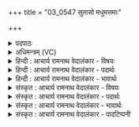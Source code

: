 +++
title = "03_0547 सुतासो मधुमत्तमाः"

+++
<details><summary>पदपाठः</summary>

सु꣣ता꣡सः꣢। म꣡धु꣢꣯मत्तमाः। सो꣡माः꣢꣯। इ꣡न्द्रा꣢꣯य। मन्दि꣡नः꣢। प꣣वि꣡त्र꣢वन्तः। अ꣣क्षरन्। देवा꣢न्। ग꣣च्छन्तु। वः। म꣡दाः꣢꣯। ५४७।
</details>

<details><summary>अधिमन्त्रम् (VC)</summary>

- पवमानः सोमः
- ययातिर्नाहुषः
- अनुष्टुप्
- गान्धारः
- पावमानं काण्डम्
</details>

<details><summary>हिन्दी : आचार्य रामनाथ वेदालंकार - विषयः</summary>

अगले मन्त्र में परमानन्दरूप सोमरस का विषय है।
</details>

<details><summary>हिन्दी : आचार्य रामनाथ वेदालंकार - पदार्थः</summary>

पदार्थान्वय -  (मधुमत्तमाः) सबसे अधिक मधुर, (मन्दिनः) हर्षजनक (सोमाः) परमानन्द-रस (इन्द्राय) जीवात्मा के लिए (सुतासः) अभिषुत किये हुए, (पवित्रवन्तः) मन रूप दशापवित्र से युक्त होकर (अक्षरन्) आत्मा रूप कलश में क्षरित होते हैं। वे (मदाः) परमानन्दरस (वः) आप (देवान्) सब विद्वान् जनों को (गच्छन्तु) प्राप्त होवें ॥३॥
</details>

<details><summary>हिन्दी : आचार्य रामनाथ वेदालंकार - भावार्थः</summary>

भावार्थ -  ध्यान द्वारा परमात्मा के पास से प्रादुर्भूत अत्यन्त मधुर परमानन्दरस मन के माध्यम से जीवात्मा को प्राप्त होते हैं ॥३॥
</details>

<details><summary>संस्कृत : आचार्य रामनाथ वेदालंकार - विषयः</summary>

अथ परमानन्दरूपसोमरसविषयमाह।
</details>

<details><summary>संस्कृत : आचार्य रामनाथ वेदालंकार - पदार्थः</summary>

पदार्थान्वय -  (मधुमत्तमाः) अतिशयमधुराः (मन्दिनः) हर्षकराः (सोमाः) परमानन्दरसाः (इन्द्राय) जीवात्मने (सुतासः) अभिषुताः (पवित्रवन्तः२) मनोरूपदशापवित्रयुक्ताः (अक्षरन्) आत्मकलशं प्र क्षरन्ति। ते (मदाः) परमानन्दरसाः (वः) युष्मान् (देवान्) सर्वान् विदुषः (गच्छन्तु) प्राप्नुवन्तु ॥३॥
</details>

<details><summary>संस्कृत : आचार्य रामनाथ वेदालंकार - भावार्थः</summary>

भावार्थ -  ध्यानद्वारा परमात्मनः सकाशात् प्रादुर्भूता मधुरमधुराः परमानन्दरसा मनसो माध्यमेन जीवात्मानमधिगच्छन्ति ॥३॥
</details>

<details><summary>संस्कृत : आचार्य रामनाथ वेदालंकार - पादटिप्पनी</summary>

टिप्पनी -   १. ऋ० ९।१०१।४, साम० ८७२, अथ० २०।१३७।४। २. पवित्रवन्तः दशापवित्रेण संसृष्टाः—इति भ०।
</details>